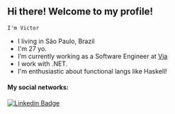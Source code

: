 ## Hi there! Welcome to my profile!

``
I'm Victor
``
- I living in São Paulo, Brazil
- I'm 27 yo.
- I’m currently working as a Software Engineer at [Via](https://www.viahub.com.br/)
- I work with .NET.
- I'm enthusiastic about functional langs like Haskell!



#### My social networks:
[![Linkedin Badge](https://img.shields.io/badge/-LinkedIn-blue?style=flat-square&logo=Linkedin&logoColor=white&link=https://www.linkedin.com/in/victorpothin/en)](https://www.linkedin.com/in/victorpothin/en/)
